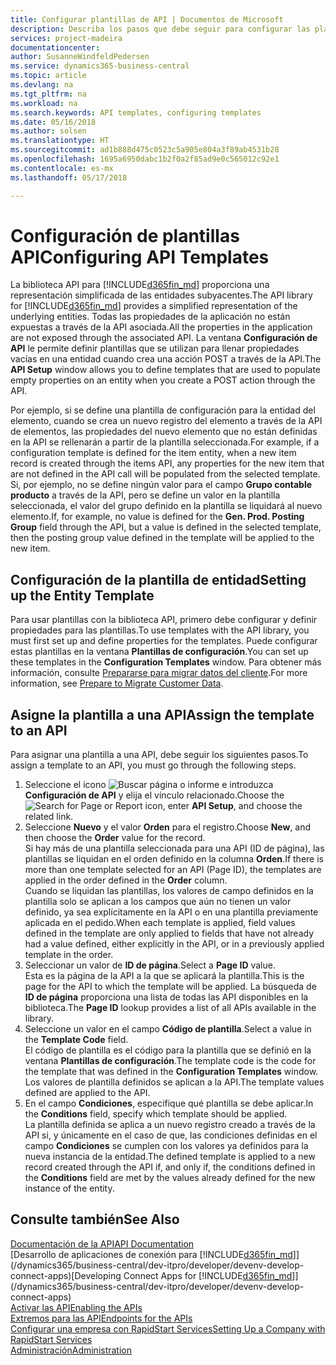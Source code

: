 ```yaml
---
title: Configurar plantillas de API | Documentos de Microsoft
description: Describa los pasos que debe seguir para configurar las plantillas API para Dynamics 365 Business Central.
services: project-madeira
documentationcenter: 
author: SusanneWindfeldPedersen
ms.service: dynamics365-business-central
ms.topic: article
ms.devlang: na
ms.tgt_pltfrm: na
ms.workload: na
ms.search.keywords: API templates, configuring templates
ms.date: 05/16/2018
ms.author: solsen
ms.translationtype: HT
ms.sourcegitcommit: ad1b888d475c0523c5a905e804a3f89ab4531b28
ms.openlocfilehash: 1695a6950dabc1b2f0a2f85ad9e0c565012c92e1
ms.contentlocale: es-mx
ms.lasthandoff: 05/17/2018

---
```


# <a name="configuring-api-templates"></a><span data-ttu-id="0d4f6-103">Configuración de plantillas API</span><span class="sxs-lookup"><span data-stu-id="0d4f6-103">Configuring API Templates</span></span>
<span data-ttu-id="0d4f6-104">La biblioteca API para [!INCLUDE[d365fin_md](includes/d365fin_md.md)] proporciona una representación simplificada de las entidades subyacentes.</span><span class="sxs-lookup"><span data-stu-id="0d4f6-104">The API library for [!INCLUDE[d365fin_md](includes/d365fin_md.md)] provides a simplified representation of the underlying entities.</span></span> <span data-ttu-id="0d4f6-105">Todas las propiedades de la aplicación no están expuestas a través de la API asociada.</span><span class="sxs-lookup"><span data-stu-id="0d4f6-105">All the properties in the application are not exposed through the associated API.</span></span> <span data-ttu-id="0d4f6-106">La ventana **Configuración de API** le permite definir plantillas que se utilizan para llenar propiedades vacías en una entidad cuando crea una acción POST a través de la API.</span><span class="sxs-lookup"><span data-stu-id="0d4f6-106">The **API Setup** window allows you to define templates that are used to populate empty properties on an entity when you create a POST action through the API.</span></span> 

<span data-ttu-id="0d4f6-107">Por ejemplo, si se define una plantilla de configuración para la entidad del elemento, cuando se crea un nuevo registro del elemento a través de la API de elementos, las propiedades del nuevo elemento que no están definidas en la API se rellenarán a partir de la plantilla seleccionada.</span><span class="sxs-lookup"><span data-stu-id="0d4f6-107">For example, if a configuration template is defined for the item entity, when a new item record is created through the items API, any properties for the new item that are not defined in the API call will be populated from the selected template.</span></span> <span data-ttu-id="0d4f6-108">Si, por ejemplo, no se define ningún valor para el campo **Grupo contable producto** a través de la API, pero se define un valor en la plantilla seleccionada, el valor del grupo definido en la plantilla se liquidará al nuevo elemento.</span><span class="sxs-lookup"><span data-stu-id="0d4f6-108">If, for example, no value is defined for the **Gen. Prod. Posting Group** field through the API, but a value is defined in the selected template, then the posting group value defined in the template will be applied to the new item.</span></span> 

## <a name="setting-up-the-entity-template"></a><span data-ttu-id="0d4f6-109">Configuración de la plantilla de entidad</span><span class="sxs-lookup"><span data-stu-id="0d4f6-109">Setting up the Entity Template</span></span>
<span data-ttu-id="0d4f6-110">Para usar plantillas con la biblioteca API, primero debe configurar y definir propiedades para las plantillas.</span><span class="sxs-lookup"><span data-stu-id="0d4f6-110">To use templates with the API library, you must first set up and define properties for the templates.</span></span> <span data-ttu-id="0d4f6-111">Puede configurar estas plantillas en la ventana **Plantillas de configuración**.</span><span class="sxs-lookup"><span data-stu-id="0d4f6-111">You can set up these templates in the **Configuration Templates** window.</span></span> <span data-ttu-id="0d4f6-112">Para obtener más información, consulte [Prepararse para migrar datos del cliente](admin-use-templates-to-prepare-customer-data-for-migration.md).</span><span class="sxs-lookup"><span data-stu-id="0d4f6-112">For more information, see [Prepare to Migrate Customer Data](admin-use-templates-to-prepare-customer-data-for-migration.md).</span></span> 

## <a name="assign-the-template-to-an-api"></a><span data-ttu-id="0d4f6-113">Asigne la plantilla a una API</span><span class="sxs-lookup"><span data-stu-id="0d4f6-113">Assign the template to an API</span></span>

<span data-ttu-id="0d4f6-114">Para asignar una plantilla a una API, debe seguir los siguientes pasos.</span><span class="sxs-lookup"><span data-stu-id="0d4f6-114">To assign a template to an API, you must go through the following steps.</span></span>

1. <span data-ttu-id="0d4f6-115">Seleccione el icono ![Buscar página o informe](media/ui-search/search_small.png "icono Buscar página o informe") e introduzca **Configuración de API** y elija el vínculo relacionado.</span><span class="sxs-lookup"><span data-stu-id="0d4f6-115">Choose the ![Search for Page or Report](media/ui-search/search_small.png "Search for Page or Report icon") icon, enter **API Setup**, and choose the related link.</span></span>
2. <span data-ttu-id="0d4f6-116">Seleccione **Nuevo** y el valor **Orden** para el registro.</span><span class="sxs-lookup"><span data-stu-id="0d4f6-116">Choose **New**, and then choose the **Order** value for the record.</span></span>  
<span data-ttu-id="0d4f6-117">Si hay más de una plantilla seleccionada para una API (ID de página), las plantillas se liquidan en el orden definido en la columna **Orden**.</span><span class="sxs-lookup"><span data-stu-id="0d4f6-117">If there is more than one template selected for an API (Page ID), the templates are applied in the order defined in the **Order** column.</span></span>   
<span data-ttu-id="0d4f6-118">Cuando se liquidan las plantillas, los valores de campo definidos en la plantilla solo se aplican a los campos que aún no tienen un valor definido, ya sea explícitamente en la API o en una plantilla previamente aplicada en el pedido.</span><span class="sxs-lookup"><span data-stu-id="0d4f6-118">When each template is applied, field values defined in the template are only applied to fields that have not already had a value defined, either explicitly in the API, or in a previously applied template in the order.</span></span> 
3. <span data-ttu-id="0d4f6-119">Seleccionar un valor de **ID de página**.</span><span class="sxs-lookup"><span data-stu-id="0d4f6-119">Select a **Page ID** value.</span></span>  
<span data-ttu-id="0d4f6-120">Esta es la página de la API a la que se aplicará la plantilla.</span><span class="sxs-lookup"><span data-stu-id="0d4f6-120">This is the page for the API to which the template will be applied.</span></span> <span data-ttu-id="0d4f6-121">La búsqueda de **ID de página** proporciona una lista de todas las API disponibles en la biblioteca.</span><span class="sxs-lookup"><span data-stu-id="0d4f6-121">The **Page ID** lookup provides a list of all APIs available in the library.</span></span>
4. <span data-ttu-id="0d4f6-122">Seleccione un valor en el campo **Código de plantilla**.</span><span class="sxs-lookup"><span data-stu-id="0d4f6-122">Select a value in the **Template Code** field.</span></span>  
<span data-ttu-id="0d4f6-123">El código de plantilla es el código para la plantilla que se definió en la ventana **Plantillas de configuración**.</span><span class="sxs-lookup"><span data-stu-id="0d4f6-123">The template code is the code for the template that was defined in the **Configuration Templates** window.</span></span> <span data-ttu-id="0d4f6-124">Los valores de plantilla definidos se aplican a la API.</span><span class="sxs-lookup"><span data-stu-id="0d4f6-124">The template values defined are applied to the API.</span></span> 
5. <span data-ttu-id="0d4f6-125">En el campo **Condiciones**, especifique qué plantilla se debe aplicar.</span><span class="sxs-lookup"><span data-stu-id="0d4f6-125">In the **Conditions** field, specify which template should be applied.</span></span>  
<span data-ttu-id="0d4f6-126">La plantilla definida se aplica a un nuevo registro creado a través de la API si, y únicamente en el caso de que, las condiciones definidas en el campo **Condiciones** se cumplen con los valores ya definidos para la nueva instancia de la entidad.</span><span class="sxs-lookup"><span data-stu-id="0d4f6-126">The defined template is applied to a new record created through the API if, and only if, the conditions defined in the **Conditions** field are met by the values already defined for the new instance of the entity.</span></span>

## <a name="see-also"></a><span data-ttu-id="0d4f6-127">Consulte también</span><span class="sxs-lookup"><span data-stu-id="0d4f6-127">See Also</span></span>
[<span data-ttu-id="0d4f6-128">Documentación de la API</span><span class="sxs-lookup"><span data-stu-id="0d4f6-128">API Documentation</span></span>](/dynamics-nav/fin-graph)  
<span data-ttu-id="0d4f6-129">[Desarrollo de aplicaciones de conexión para [!INCLUDE[d365fin_md](includes/d365fin_md.md)]](/dynamics365/business-central/dev-itpro/developer/devenv-develop-connect-apps)</span><span class="sxs-lookup"><span data-stu-id="0d4f6-129">[Developing Connect Apps for [!INCLUDE[d365fin_md](includes/d365fin_md.md)]](/dynamics365/business-central/dev-itpro/developer/devenv-develop-connect-apps)</span></span>  
[<span data-ttu-id="0d4f6-130">Activar las API</span><span class="sxs-lookup"><span data-stu-id="0d4f6-130">Enabling the APIs</span></span>](/dynamics-nav/enabling-apis-for-dynamics-nav)  
[<span data-ttu-id="0d4f6-131">Extremos para las API</span><span class="sxs-lookup"><span data-stu-id="0d4f6-131">Endpoints for the APIs</span></span>](/dynamics-nav/endpoints-apis-for-dynamics)  
[<span data-ttu-id="0d4f6-132">Configurar una empresa con RapidStart Services</span><span class="sxs-lookup"><span data-stu-id="0d4f6-132">Setting Up a Company with RapidStart Services</span></span>](admin-set-up-a-company-with-rapidstart.md)  
[<span data-ttu-id="0d4f6-133">Administración</span><span class="sxs-lookup"><span data-stu-id="0d4f6-133">Administration</span></span>](admin-setup-and-administration.md)
